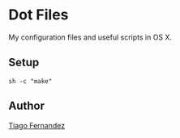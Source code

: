 # Dot Files

My configuration files and useful scripts in OS X.

## Setup

```
sh -c "make"
```

## Author

[Tiago Fernandez](http://www.tiagofernandez.com/)
